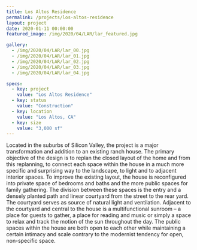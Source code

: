 ```yaml
---
title: Los Altos Residence
permalink: /projects/los-altos-residence
layout: project
date: 2020-01-11 00:00:00
featured_image: /img/2020/04/LAR/lar_featured.jpg

gallery:
  - /img/2020/04/LAR/lar_00.jpg
  - /img/2020/04/LAR/lar_01.jpg
  - /img/2020/04/LAR/lar_02.jpg
  - /img/2020/04/LAR/lar_03.jpg
  - /img/2020/04/LAR/lar_04.jpg

specs:
  - key: project
    value: "Los Altos Residence"
  - key: status
    value: "Construction"
  - key: location
    value: "Los Altos, CA"
  - key: size
    value: "3,000 sf"
---
```


Located in the suburbs of Silicon Valley, the project is a major transformation and addition to an existing ranch house. The primary objective of the design is to replan the closed layout of the home and from this replanning, to connect each space within the house in a much more specific and surprising way to the landscape, to light and to adjacent interior spaces. To improve the existing layout, the house is reconfigured into private space of bedrooms and baths and the more public spaces for family gathering. The division between these spaces is the entry and a densely planted path and linear courtyard from the street to the rear yard. The courtyard serves as source of natural light and ventilation. Adjacent to the courtyard and central to the house is a multifunctional sunroom – a place for guests to gather, a place for reading and music or simply a space to relax and track the motion of the sun throughout the day. The public spaces within the house are both open to each other while maintaining a certain intimacy and scale contrary to the modernist tendency for open, non-specific space.
